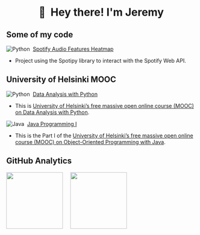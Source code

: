 <h1 align="center"> 👋 &nbsp;Hey there! I'm Jeremy </h1>

## Some of my code
![Python](https://img.shields.io/badge/Python-3776AB?style=for-the-badge&logo=python&logoColor=white&style=plastic)&nbsp; [Spotify Audio Features Heatmap](https://github.com/ahcrej/spotify_audio_features_heatmap)
- Project using the Spotipy library to interact with the Spotify Web API.
  
## University of Helsinki MOOC
![Python](https://img.shields.io/badge/Python-3776AB?style=for-the-badge&logo=python&logoColor=white&style=plastic)&nbsp; [Data Analysis with Python](https://github.com/ahcrej/Data_Analysis_with_Python)
- This is [University of Helsinki’s free massive open online course (MOOC) on Data Analysis with Python](https://courses.mooc.fi/org/uh-cs/courses/dap-22).
  
![Java](	https://img.shields.io/badge/Java-ED8B00?style=for-the-badge&logo=openjdk&logoColor=white&style=plastic)&nbsp; [Java Programming I](https://github.com/ahcrej/Java_Programming_MOOC_I)
- This is the Part I of the [University of Helsinki’s free massive open online course (MOOC) on Object-Oriented Programming with Java](https://java-programming.mooc.fi/).

<!--
|**Repository**|**Description**|
|:----------|:----|
| ![Python](https://img.shields.io/badge/-Python-05122A?style=flat&logo=python)&nbsp; [Spotify Audio Features Heatmap](https://github.com/ahcrej/spotify_audio_features_heatmap) | Project using the Spotipy library to interact with the Spotify Web API.|

### University of Helsinki MOOC
|**Repository**|**Description**|
|:----------|:----|
| ![Java](https://img.shields.io/badge/-Java-05122A?style=flat&logo=Java&logoColor=FFA518)&nbsp; [Java Programming I](https://github.com/ahcrej/Java_Programming_MOOC_I) | This is the Part I of the [University of Helsinki’s free massive open online course (MOOC) on Object-Oriented Programming with Java](https://java-programming.mooc.fi/).|
-->

## GitHub Analytics
<div class='container'>
<img height="150cm" class="img" src="https://github-readme-stats.vercel.app/api?username=ahcrej&show_icons=true&theme=blue-green&include_all_commits=true" />
&nbsp;
&nbsp;
<img height="150cm" class="img" src="https://github-readme-stats.vercel.app/api/top-langs/?username=ahcrej&layout=compact&theme=blue-green" /></div>
</div>

